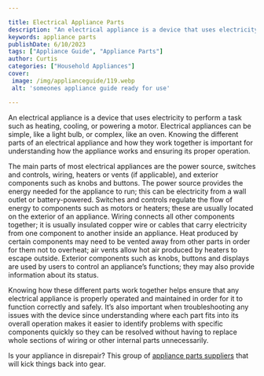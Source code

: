 ```yaml
---

title: Electrical Appliance Parts
description: "An electrical appliance is a device that uses electricity to perform a task such as heating, cooling, or powering a motor. Electri...keep reading to learn"
keywords: appliance parts
publishDate: 6/10/2023
tags: ["Appliance Guide", "Appliance Parts"]
author: Curtis
categories: ["Household Appliances"]
cover: 
 image: /img/applianceguide/119.webp
 alt: 'someones appliance guide ready for use'

---
```


An electrical appliance is a device that uses electricity to perform a task such as heating, cooling, or powering a motor. Electrical appliances can be simple, like a light bulb, or complex, like an oven. Knowing the different parts of an electrical appliance and how they work together is important for understanding how the appliance works and ensuring its proper operation.

The main parts of most electrical appliances are the power source, switches and controls, wiring, heaters or vents (if applicable), and exterior components such as knobs and buttons. The power source provides the energy needed for the appliance to run; this can be electricity from a wall outlet or battery-powered. Switches and controls regulate the flow of energy to components such as motors or heaters; these are usually located on the exterior of an appliance. Wiring connects all other components together; it is usually insulated copper wire or cables that carry electricity from one component to another inside an appliance. Heat produced by certain components may need to be vented away from other parts in order for them not to overheat; air vents allow hot air produced by heaters to escape outside. Exterior components such as knobs, buttons and displays are used by users to control an appliance’s functions; they may also provide information about its status. 

Knowing how these different parts work together helps ensure that any electrical appliance is properly operated and maintained in order for it to function correctly and safely. It’s also important when troubleshooting any issues with the device since understanding where each part fits into its overall operation makes it easier to identify problems with specific components quickly so they can be resolved without having to replace whole sections of wiring or other internal parts unnecessarily.

Is your appliance in disrepair? This group of <a href="/pages/appliance-parts-suppliers/">appliance parts suppliers</a> that will kick things back into gear.